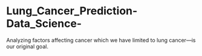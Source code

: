 # Lung_Cancer_Prediction-Data_Science-
Analyzing factors affecting cancer which we have limited to lung cancer—is our original goal.  
